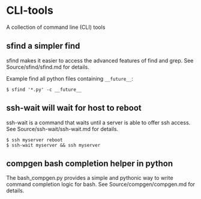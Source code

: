 # CLI-tools
A collection of command line (CLI) tools

## sfind a simpler find

sfind makes it easier to access the advanced features of
find and grep. See Source/sfind/sfind.md for details.

Example find all python files containing `__future__`:

    $ sfind '*.py' -c __future__

## ssh-wait will wait for host to reboot

ssh-wait is a command that waits until a server
is able to offer ssh access. See Source/ssh-wait/ssh-wait.md for details.

    $ ssh myserver reboot
    $ ssh-wait myserver && ssh myserver

## compgen bash completion helper in python

The bash_compgen.py provides a simple and pythonic way
to write command completion logic for bash.
See Source/compgen/compgen.md for details.

